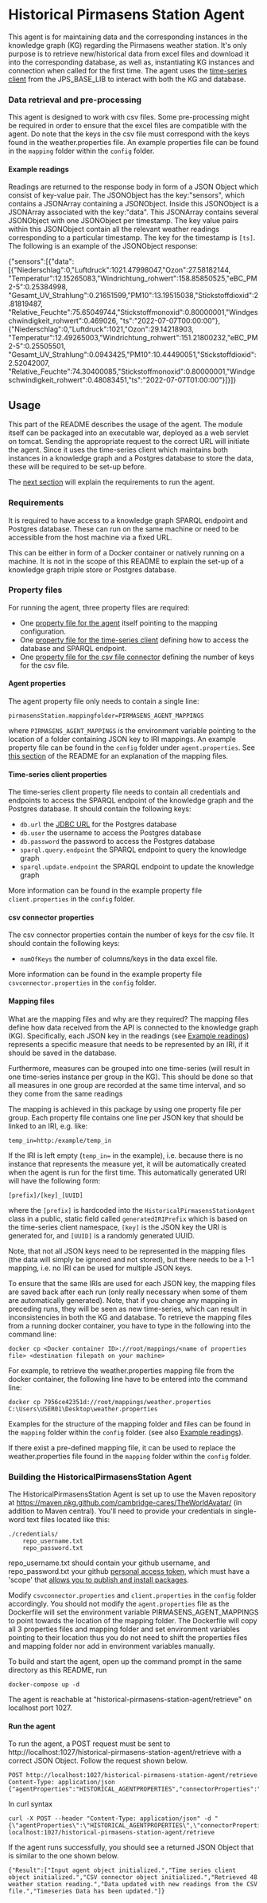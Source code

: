 # Historical Pirmasens Station Agent

This agent is for maintaining data and the corresponding instances in the knowledge graph (KG) regarding the Pirmasens weather station. It's only purpose is to retrieve 
new/historical data from excel files and download it into the corresponding database, as well as, instantiating KG instances and connection when called for the first time. 
The agent uses the [time-series client](https://github.com/cambridge-cares/TheWorldAvatar/tree/develop/JPS_BASE_LIB/src/main/java/uk/ac/cam/cares/jps/base/timeseries)
from the JPS_BASE_LIB to interact with both the KG and database.

### Data retrieval and pre-processing
This agent is designed to work with csv files. Some pre-processing might be required in order to ensure that the excel files are compatible with the agent.
Do note that the keys in the csv file must correspond with the keys found in the weather.properties file. An example properties file can be found in the `mapping` folder within the `config` folder.

#### Example readings
Readings are returned to the response body in form of a JSON Object which consist of key-value pair. The JSONObject has the 
key:"sensors", which contains a JSONArray containing a JSONObject. Inside this JSONObject is a JSONArray associated with the key:"data". This JSONArray contains several JSONObject with one JSONObject per timestamp. The key value pairs within this JSONObject contain all the relevant weather readings corresponding to a particular timestamp. The key for the timestamp is `[ts]`.
The following is an example of the JSONObject response: 

{"sensors":[{"data":[{"Niederschlag":0,"Luftdruck":1021.47998047,"Ozon":27.58182144,
"Temperatur":12.15265083,"Windrichtung_rohwert":158.85850525,"eBC_PM2-5":0.25384998,
"Gesamt_UV_Strahlung":0.21651599,"PM10":13.19515038,"Stickstoffdioxid":2.81819487,
"Relative_Feuchte":75.65049744,"Stickstoffmonoxid":0.80000001,"Windgeschwindigkeit_rohwert":0.469026,
"ts":"2022-07-07T00:00:00"},{"Niederschlag":0,"Luftdruck":1021,"Ozon":29.14218903,
"Temperatur":12.49265003,"Windrichtung_rohwert":151.21800232,"eBC_PM2-5":0.25505501,
"Gesamt_UV_Strahlung":0.0943425,"PM10":10.44490051,"Stickstoffdioxid":2.52042007,
"Relative_Feuchte":74.30400085,"Stickstoffmonoxid":0.80000001,"Windgeschwindigkeit_rohwert":0.48083451,"ts":"2022-07-07T01:00:00"}]}]}


## Usage 
This part of the README describes the usage of the agent. The module itself can be packaged into an executable war, deployed as a web servlet on tomcat. Sending the appropriate request to the correct URL will initiate the agent. Since it uses the time-series client which maintains both instances in a knowledge graph and a Postgres database to store the data, these will be required to be set-up before.  

The [next section](#requirements) will explain the requirements to run the agent.

### Requirements
It is required to have access to a knowledge graph SPARQL endpoint and Postgres database. These can run on the same machine or need to be accessible from the host machine via a fixed URL.

This can be either in form of a Docker container or natively running on a machine. It is not in the scope of this README to explain the set-up of a knowledge graph triple store or Postgres database.

### Property files
For running the agent, three property files are required:
- One [property file for the agent](#agent-properties) itself pointing to the mapping configuration.
- One [property file for the time-series client](#time-series-client-properties) defining how to access the database and SPARQL endpoint.
- One [property file for the csv file connector](#csv-connector-properties) defining the number of keys for the csv file.

#### Agent properties
The agent property file only needs to contain a single line:
```
pirmasensStation.mappingfolder=PIRMASENS_AGENT_MAPPINGS
```
where `PIRMASENS_AGENT_MAPPINGS` is the environment variable pointing to the location of a folder containing JSON key to IRI mappings. An example property file can be found in the `config` folder under 
`agent.properties`. See [this section](#mapping-files) of the README for an explanation of the mapping files.

#### Time-series client properties
The time-series client property file needs to contain all credentials and endpoints to access the SPARQL endpoint of the knowledge graph and the Postgres database. It should contain the following keys:
- `db.url` the [JDBC URL](https://www.postgresql.org/docs/7.4/jdbc-use.html) for the Postgres database
- `db.user` the username to access the Postgres database
- `db.password` the password to access the Postgres database
- `sparql.query.endpoint` the SPARQL endpoint to query the knowledge graph
- `sparql.update.endpoint` the SPARQL endpoint to update the knowledge graph

More information can be found in the example property file `client.properties` in the `config` folder.

#### csv connector properties
The csv connector properties contain the number of keys for the csv file. It should contain the following keys:
- `numOfKeys` the number of columns/keys in the data excel file.

More information can be found in the example property file `csvconnector.properties` in the `config` folder.

#### Mapping files
What are the mapping files and why are they required? The mapping files define how data received from the API is connected
to the knowledge graph (KG). Specifically, each JSON key in the readings (see [Example readings](#example-readings)) 
represents a specific measure that needs to be represented by an IRI, if it should be saved in the database.

Furthermore, measures can be grouped into one time-series (will result in one time-series instance per group in the KG).
This should be done so that all measures in one group are recorded at the same time interval, and so they come from 
the same readings

The mapping is achieved in this package by using one property file per group. Each property file contains one line per 
JSON key that should be linked to an IRI, e.g. like:
```
temp_in=http:/example/temp_in
```
If the IRI is left empty (`temp_in=` in the example), i.e. because there is no instance that represents the measure yet, 
it will be automatically created when the agent is run for the first time. This automatically generated URI will have the
following form:
```
[prefix]/[key]_[UUID]
```
where the `[prefix]` is hardcoded into the `HistoricalPirmasensStationAgent` class in a public, static field called `generatedIRIPrefix`
which is based on the time-series client namespace, `[key]` is the JSON key the URI is generated for, and `[UUID]` is a 
randomly generated UUID.

Note, that not all JSON keys need to be represented in the mapping files (the data will simply be ignored and not stored), 
but there needs to be a 1-1 mapping, i.e. no IRI can be used for multiple JSON keys.

To ensure that the same IRIs are used for each JSON key, the mapping files are saved back after each run (only really 
necessary when some of them are automatically generated). Note, that if you change any mapping in preceding runs, they 
will be seen as new time-series, which can result in inconsistencies in both the KG and database. To retrieve the mapping 
files from a running docker container, you have to type in the following into the command line:

```
docker cp <Docker container ID>://root/mappings/<name of properties file> <destination filepath on your machine>
```

For example, to retrieve the weather.properties mapping file from the docker container, the following line have to be entered into the command line:

```
docker cp 7956ce42351d://root/mappings/weather.properties C:\Users\USER01\Desktop\weather.properties
```

Examples for the structure of the mapping folder and files can be found in the `mapping` folder within the `config` 
folder.  (see 
also [Example readings](#example-readings)).

If there exist a pre-defined mapping file, it can be used to replace the weather.properties file found in the `mapping` folder within the `config` folder.

### Building the HistoricalPirmasensStation Agent

The HistoricalPirmasensStation Agent is set up to use the Maven repository at https://maven.pkg.github.com/cambridge-cares/TheWorldAvatar/ (in addition to Maven central). You'll need to provide your credentials in single-word text files located like this:
```
./credentials/
    repo_username.txt
    repo_password.txt
```
repo_username.txt should contain your github username, and repo_password.txt your github [personal access token](https://docs.github.com/en/github/authenticating-to-github/creating-a-personal-access-token),
which must have a 'scope' that [allows you to publish and install packages](https://docs.github.com/en/packages/working-with-a-github-packages-registry/working-with-the-apache-maven-registry#authenticating-to-github-packages).

Modify `csvconnector.properties` and `client.properties` in the `config` folder accordingly. You should not modify the `agent.properties` file as the Dockerfile will set the environment variable 
PIRMASENS_AGENT_MAPPINGS to point towards the location of the mapping folder. The Dockerfile will copy all 3 properties files and mapping folder and set environment variables pointing 
to their location thus you do not need to shift the properties files and mapping folder nor add in environment variables manually.

To build and start the agent, open up the command prompt in the same directory as this README, run
```
docker-compose up -d
```
The agent is reachable at "historical-pirmasens-station-agent/retrieve" on localhost port 1027.


#### Run the agent
To run the agent, a POST request must be sent to http://localhost:1027/historical-pirmasens-station-agent/retrieve with a correct JSON Object.
Follow the request shown below.

```
POST http://localhost:1027/historical-pirmasens-station-agent/retrieve
Content-Type: application/json
{"agentProperties":"HISTORICAL_AGENTPROPERTIES","connectorProperties":"HISTORICAL_CONNECTORPROPERTIES","clientProperties":"HISTORICAL_CLIENTPROPERTIES"}
```
In curl syntax
```
curl -X POST --header "Content-Type: application/json" -d "{\"agentProperties\":\"HISTORICAL_AGENTPROPERTIES\",\"connectorProperties\":\"HISTORICAL_CONNECTORPROPERTIES\",\"clientProperties\":\"HISTORICAL_CLIENTPROPERTIES\"}" localhost:1027/historical-pirmasens-station-agent/retrieve
```

If the agent runs successfully, you should see a returned JSON Object that is similar to the one shown below.
```
{"Result":["Input agent object initialized.","Time series client object initialized.","CSV connector object initialized.","Retrieved 48 weather station reading.","Data updated with new readings from the CSV file.","Timeseries Data has been updated."]}
```
